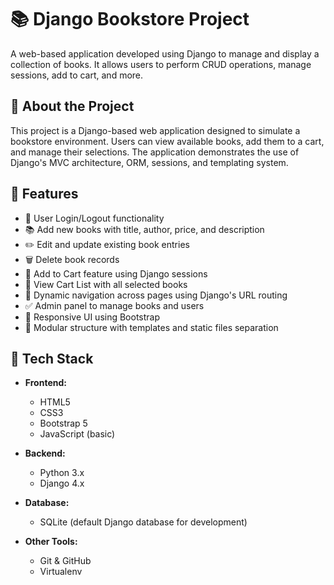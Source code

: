 # 📚 Django Bookstore Project

A web-based application developed using Django to manage and display a collection of books. It allows users to perform CRUD operations, manage sessions, add to cart, and more.

## 📝 About the Project

This project is a Django-based web application designed to simulate a bookstore environment. Users can view available books, add them to a cart, and manage their selections. The application demonstrates the use of Django's MVC architecture, ORM, sessions, and templating system.

## 🚀 Features

- 🔐 User Login/Logout functionality
- 📚 Add new books with title, author, price, and description
- ✏️ Edit and update existing book entries
- 🗑️ Delete book records
- 🛒 Add to Cart feature using Django sessions
- 🧾 View Cart List with all selected books
- 🔄 Dynamic navigation across pages using Django's URL routing
- ✅ Admin panel to manage books and users
- 📱 Responsive UI using Bootstrap
- 📂 Modular structure with templates and static files separation

## 🧰 Tech Stack

- **Frontend:**
  - HTML5
  - CSS3
  - Bootstrap 5
  - JavaScript (basic)
  
- **Backend:**
  - Python 3.x
  - Django 4.x
  
- **Database:**
  - SQLite (default Django database for development)

- **Other Tools:**
  - Git & GitHub
  - Virtualenv

